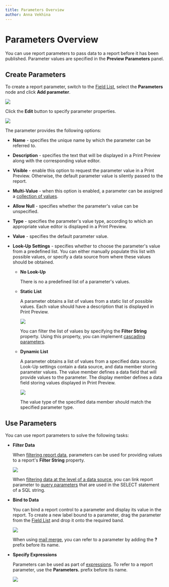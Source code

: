 ```yaml
---
title: Parameters Overview
author: Anna Vekhina
---
```

# Parameters Overview

You can use report parameters to pass data to a report before it has been published. Parameter values are specified in the **Preview Parameters** panel.

## Create Parameters
To create a report parameter, switch to the [Field List](../../report-designer-tools/ui-panels/field-list.md), select the **Parameters** node and click **Add parameter**.

![](../../../../images/eurd-web-parameters-add-parameter-via-field-list.png)

Click the **Edit** button to specify parameter properties. 

![](../../../../images/eurd-web-parameters-parameter-properties.png)

The parameter provides the following options:

* **Name** - specifies the unique name by which the parameter can be referred to.
* **Description** - specifies the text that will be displayed in a Print Preview along with the corresponding value editor.
* **Visible** - enable this option to request the parameter value in a Print Preview. Otherwise, the default parameter value is silently passed to the report.
* **Multi-Value** - when this option is enabled, a parameter can be assigned a [collection of values](create-multi-value-and-cascading-parameters.md).
* **Allow Null** - specifies whether the parameter's value can be unspecified. 
* **Type** - specifies the parameter's value type, according to which an appropriate value editor is displayed in a Print Preview.
* **Value** - specifies the default parameter value.

* **Look-Up Settings** - specifies whether to choose the parameter's value from a predefined list. You can either manually populate this list with possible values, or specify a data source from where these values should be obtained.

    * **No Look-Up**
        
       There is no a predefined list of a parameter's values.

    * **Static List**
		
		A parameter obtains a list of values from a static list of possible values. Each value should have a description that is displayed in Print Preview.
		
		![](../../../../images/eurd-web-parameters-static-values.png)
        
        You can filter the list of values by specifying the **Filter String** property. Using this property, you can implement [cascading parameters](create-multi-value-and-cascading-parameters.md).
	
	* **Dynamic List**
		
		A parameter obtains a list of values from a specified data source. Look-Up settings contain a data source, and data member storing parameter values. The value member defines a data field that will provide values to the parameter. The display member defines a data field storing values displayed in Print Preview.
		
		![](../../../../images/eurd-web-parameters-dynamic-values.png)
		
		The value type of the specified data member should match the specified parameter type.
		
		
## Use Parameters
You can use report parameters to solve the following tasks:

* **Filter Data**
	
	When [filtering report data](../filter-data/filter-data-at-the-report-level.md), parameters can be used for providing values to a report's **Filter String** property.
	
	![](../../../../images/eurd-web-parameters-in-filter-string.png)
	
	When [filtering data at the level of a data source](../filter-data/filter-data-at-the-data-source-level.md), you can link report parameter to [query parameters](use-query-parameters.md) that are used in the SELECT statement of a SQL string.

* **Bind to Data**
	
	You can bind a report control to a parameter and display its value in the report. To create a new label bound to a parameter, drag the parameter from the [Field List](../../report-designer-tools/ui-panels/field-list.md) and drop it onto the required band.
	
	![](../../../../images/eurd-web-parameters-for-data-binding.png)
	
	When using [mail merge](../../bind-to-data/use-embedded-fields-mail-merge.md), you can refer to a parameter by adding the **?** prefix before its name.

* **Specify Expressions**
    
    Parameters can be used as part of [expressions](../../use-expressions.md). To refer to a report parameter, use the **Parameters.** prefix before its name.

    ![](../../../../images/eurd-web-parameters-in-expression-editor.png)